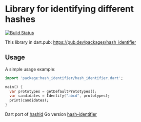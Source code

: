 # Library for identifying different hashes

[![Build Status](https://travis-ci.org/aquilax/hash-identifier-dart.svg?branch=master)](https://travis-ci.org/aquilax/hash-identifier-dart)

This library in dart.pub: https://pub.dev/packages/hash_identifier

## Usage

A simple usage example:

```dart
import 'package:hash_identifier/hash_identifier.dart';

main() {
  var prototypes = getDefaultPrototypes();
  var candidates = Identify("abcd", prototypes);
  print(candidates);
}
```

Dart port of [hashId](https://pypi.org/project/hashID/)
Go version [hash-identifier](https://github.com/aquilax/hash-identifier)